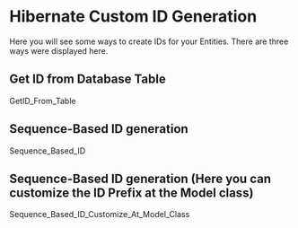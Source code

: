 # Hibernate Custom ID Generation
Here you will see some ways to create IDs for your Entities.
There are three ways were displayed here.
## Get ID from Database Table
GetID_From_Table

## Sequence-Based ID generation
Sequence_Based_ID

## Sequence-Based ID generation (Here you can customize the ID Prefix at the Model class)
Sequence_Based_ID_Customize_At_Model_Class
